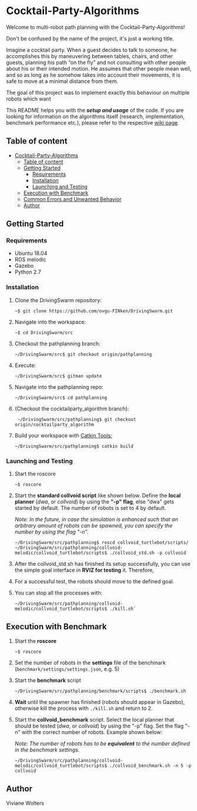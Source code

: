 # Cocktail-Party-Algorithms
Welcome to multi-robot path planning with the Cocktail-Party-Algorithms! 

Don't be confused by the name of the project, it's just a working title.

Imagine a cocktail party. When a guest decides to talk to someone, he accomplishes this by maneuvering between tables,
chairs, and other guests, planning his path “on the fly” and not consulting with other people about his or their intended motion.
He assumes that other people mean well, and so as long as he somehow takes into account their movements, 
it is safe to move at a minimal distance from them. 

The goal of this project was to implement exactly this behaviour on multiple robots which want 

This README helps you with the ***setup and usage*** of the code. If you are looking for information on the algorithms itself (research, implementation, benchmark performance etc.), please refer to the respective [wiki page](https://github.com/ovgu-FINken/multi_robot_path_planning/wiki/Implemented-Algorithms:-Collvoid).


<!-- TOC START min:1 max:5 link:true asterisk:false update:true -->
## Table of content
- [Cocktail-Party-Algorithms](#cocktail-party-algorithms)
  - [Table of content](#table-of-content)
  - [Getting Started](#getting-started)
    - [Requirements](#requirements)
    - [Installation](#installation)
    - [Launching and Testing](#launching-and-testing)
  - [Execution with Benchmark](#execution-with-benchmark)
  - [Common Errors and Unwanted Behavior](#common-errors-and-unwanted-behavior)
  - [Author](#author)


<!-- TOC END -->
## Getting Started
### Requirements
- Ubuntu 18.04
- ROS melodic
- Gazebo
- Python 2.7

### Installation
  1. Clone the DrivingSwarm repository: 
      ```
      ~$ git clone https://github.com/ovgu-FINken/DrivingSwarm.git
      ```

  2. Navigate into the workspace: 
      ```
      ~$ cd DrivingSwarm/src
      ```

  3. Checkout the pathplanning branch:
      ```
      ~/DrivingSwarm/src$ git checkout origin/pathplanning 
      ```

  4. Execute:
      ```
      ~/DrivingSwarm/src$ gitman update
      ```

  5. Navigate into the pathplanning repo: 
      ```
      ~/DrivingSwarm/src$ cd pathplanning
      ```

  6. (Checkout the cocktailparty_algorithm branch): 
      ```
       ~/DrivingSwarm/src/pathplanning$ git checkout origin/cocktailparty_algorithm
      ```

  7. Build your workspace with [Catkin Tools: ](https://catkin-tools.readthedocs.io/en/latest/verbs/catkin_build.html)
      ```
      ~/DrivingSwarm/src/pathplanning$ catkin build
      ```

### Launching and Testing
1. Start the roscore
   ```
   ~$ roscore
   ```

2. Start the **standard collvoid script** like shown below. Define the **local planner** (*dwa*, or *collvoid*) by using the **"-p" flag**, else "dwa" gets started by default.
   The number of robots is set to 4 by default.

    *Note: In the future, in case the simulation is enhanced such that an arbitrary amount of robots can be spawned, 
      you can specify the number by using the flag "-n".*

    ```
    ~/DrivingSwarm/src/pathplanning$ roscd collvoid_turtlebot/scripts/
    ~/DrivingSwarm/src/pathplanning/collvoid-melodic/collvoid_turtlebot/scripts$ ./collvoid_std.sh -p collvoid                                                                                                                                  
    ```

3. After the collvoid_std.sh has finished its setup successfully, you can use the simple goal interface in **RVIZ for testing** it.
   Therefore,

4.  For a successful test, the robots should move to the defined goal.

5.  You can stop all the processes with:
    ```
    ~/DrivingSwarm/src/pathplanning/collvoid-melodic/collvoid_turtlebot/scripts$ ./kill.sh`
    ```
    

## Execution with Benchmark
1. Start the **roscore**
   ```
   ~$ roscore
   ```

2. Set the number of robots in the **settings** file of the benchmark (`benchmark/settings/settings.json`, e.g. 5)

3. Start the **benchmark** script
    ```
    ~/DrivingSwarm/src/pathplanning/benchmark/scripts$ ./benchmark.sh
    ```
4. **Wait** until the spawner has finished (robots should appear in Gazebo), otherwise kill the process with `./kill.sh` and return to 2.

5. Start the **collvoid_benchmark** script. Select the local planner that should be tested (*dwa*, or *collvoid*) by using the "-p" flag. 
   Set the flag "-n" with the correct number of robots. Example shown below:

    *Note: The number of robots has to be **equivalent** to the number defined in the benchmark settings.* 
    ```
    ~/DrivingSwarm/src/pathplanning/collvoid-melodic/collvoid_turtlebot/scripts$ ./collvoid_benchmark.sh -n 5 -p collvoid
    ```
    
                                                          
## Author
Viviane Wolters
